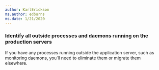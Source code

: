 ```yaml
---
author: KarlErickson
ms.author: edburns
ms.date: 1/21/2020
---
```


### Identify all outside processes and daemons running on the production servers

If you have any processes running outside the application server, such as monitoring daemons, you'll need to eliminate them or migrate them elsewhere.
